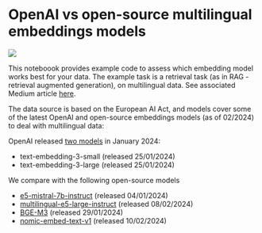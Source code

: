 # OpenAI vs open-source multilingual embeddings models

<a href="https://colab.research.google.com/github/Yannael/multilingual-embeddings/blob/main/Multilingual_Embeddings_OpenAI_vs_OpenSource.ipynb)" target="_blank"><img align="center" src="https://colab.research.google.com/assets/colab-badge.svg" /></a>

This noteboook provides example code to assess which embedding model works best for your data. The example task is a retrieval task (as in RAG - retrieval augmented generation), on multilingual data. See associated Medium article [here](https://medium.com/p/e5ccb7c90f05).

The data source is based on the European AI Act, and models cover some of the latest OpenAI and open-source embeddings models (as of 02/2024) to deal with multilingual data:

OpenAI released [two models](https://openai.com/blog/new-embedding-models-and-api-updates) in January 2024:

- text-embedding-3-small (released 25/01/2024)
- text-embedding-3-large (released 25/01/2024)

We compare with the following open-source models

- [e5-mistral-7b-instruct](https://huggingface.co/intfloat/e5-mistral-7b-instruct) (released 04/01/2024)
- [multilingual-e5-large-instruct](https://huggingface.co/intfloat/multilingual-e5-large-instruct) (released 08/02/2024)
- [BGE-M3](https://huggingface.co/BAAI/bge-m3) (released 29/01/2024)
- [nomic-embed-text-v1](https://huggingface.co/nomic-ai/nomic-embed-text-v1) (released 10/02/2024)
